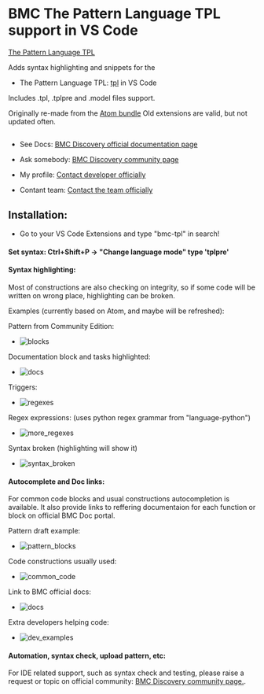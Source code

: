 # BMC The Pattern Language TPL support in VS Code

[The Pattern Language TPL](https://docs.bmc.com/docs/dosearchsite.action?queryString=The+Pattern+Language+TPL&type=page&where=)

Adds syntax highlighting and snippets for the
- The Pattern Language TPL: [tpl](https://docs.bmc.com/docs/discovery/213/the-pattern-language-tpl-1024739589.html)
in VS Code

Includes .tpl, .tplpre and .model files support.

Originally re-made from the [Atom bundle](https://github.com/trianglesis/language-tplpre)
Old extensions are valid, but not updated often.

##
- See Docs: [BMC Discovery official documentation page](https://docs.bmc.com/docs/productsupport/bmc-discovery)

- Ask somebody: [BMC Discovery community page](https://community.bmc.com/s/topic/0TO3n000000WJUFGA4/discovery)

- My profile: [Contact developer officially](https://community.bmc.com/s/profile/0051400000BLS8hAAH)
 
- Contant team: [Contact the team officially](https://community.bmc.com/s/profile/00530000003nmjaAAA)

## Installation:

- Go to your VS Code Extensions and type "bmc-tpl" in search!

####  Set syntax: Ctrl+Shift+P -> "Change language mode" type 'tplpre'

#### Syntax highlighting:

Most of constructions are also checking on integrity,
so if some code will be written on wrong place, highlighting can be broken.

Examples (currently based on Atom, and maybe will be refreshed):

Pattern from Community Edition:
- ![blocks](https://trianglesis.github.io/Atom_language_tpl_pics/TPL_Syntax_example_1.png)

Documentation block and tasks highlighted:
- ![docs](https://trianglesis.github.io/Atom_language_tpl_pics/TPL_Syntax_example_2.png)

Triggers:
- ![regexes](https://trianglesis.github.io/Atom_language_tpl_pics/TPL_Syntax_example_3.png)

Regex expressions:
(uses python regex grammar from "language-python")
- ![more_regexes](https://trianglesis.github.io/Atom_language_tpl_pics/TPL_Syntax_example_4.png)

Syntax broken
(highlighting will show it)
- ![syntax_broken](https://trianglesis.github.io/Atom_language_tpl_pics/tpl_syntax_broken.gif)

#### Autocomplete and Doc links:

For common code blocks and usual constructions autocompletion is available.
It also provide links to reffering documentaion for each function or block on official BMC Doc portal.

Pattern draft example:
- ![pattern_blocks](https://trianglesis.github.io/Atom_language_tpl_pics/tpl_autocomplete_pattern.gif)

Code constructions usually used:
- ![common_code](https://trianglesis.github.io/Atom_language_tpl_pics/tpl_autocomplete_versions.gif)

Link to BMC official docs:
- ![docs](https://trianglesis.github.io/Atom_language_tpl_pics/tpl_autocomplete_model_docs.gif)

Extra developers helping code:
- ![dev_examples](https://trianglesis.github.io/Atom_language_tpl_pics/tpl_autocomplete_debug.gif)

####  Automation, syntax check, upload pattern, etc:
For IDE related support, such as syntax check and testing, please raise a request or topic on official community: [BMC Discovery community page.](https://community.bmc.com/s/topic/0TO3n000000WJUFGA4/discovery).

